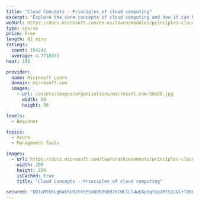 ```yaml
---
title: "Cloud Concepts - Principles of cloud computing"
excerpt: "Explore the core concepts of cloud computing and how it can help your business."
webUrl: https://docs.microsoft.com/en-us/learn/modules/principles-cloud-computing/
type: course
price: Free
length: 62 mins
ratings:
  count: 154242
  average: 4.7718973
heat: 186

provider:
  name: Microsoft Learn
  domain: microsoft.com
  images:
    - url: /assets/images/organizations/microsoft.com-50x50.jpg
      width: 50
      height: 50

levels:
  - Beginner

topics:
  - Azure
  - Management Tools

images:
  - url: https://docs.microsoft.com/learn/achievements/principles-cloud-computing-social.png
    width: 200
    height: 200
    isCached: true
    title: "Cloud Concepts - Principles of cloud computing"

secured: "QQ1vMtKkLgKaEhUOJth5PCoQU69GkR76CNLlLl4wEAptqtCpIMlSz2Vl+lQ60EEr15Ozr5AwuPbeuY2b+tSp4zVptB8dvBoicOs4ZPkxNG971XLsMOsmx3NkQmarun3B2uQp9Axy5oTUFuS1+bI6b9WHVBQ8VNcKnir9/718tQWUYHo2Ap5YgiJ4t+KGopwi5WWS/xIboQFFPuKG3nZe1MyF7B+c+SnLIyuIvUbx/c49ZL/IhtWbHQP7CFJPdNfrEe38SRKayvC4Kq6KsJuPEifAKqc6MkIoLQCqQMmGaf9T4mKVd8NIK5I5PeVVK8VbtIMw8mRjyD702GwNCSPnxBtVZG30p0XCojXAsNJmbF259fubAljr/X/GYAoRN0pdxJn13hLfWnqPwMQUVeIhAFYICVbQjosO0WLYwU/0sV8=;nFD+WOAAZQR4YAon9BXTxQ=="
---
```



